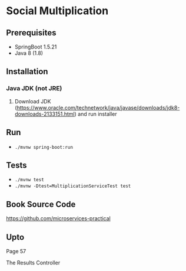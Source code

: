 # Social Multiplication

## Prerequisites
* SpringBoot 1.5.21
* Java 8 (1.8)

## Installation
### Java JDK (not JRE)
1.  Download JDK (https://www.oracle.com/technetwork/java/javase/downloads/jdk8-downloads-2133151.html) and run installer

## Run
* ```./mvnw spring-boot:run```

## Tests
* ```./mvnw test```
* ```./mvnw -Dtest=MultiplicationServiceTest test```

## Book Source Code
https://github.com/microservices-practical

## Upto
Page 57


The Results Controller
